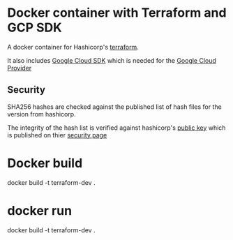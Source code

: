 # Docker container with Terraform and GCP SDK

A docker container for Hashicorp's [terraform](https://terraform.io).

It also includes [Google Cloud SDK](https://cloud.google.com/sdk/) which is needed for the [Google Cloud Provider](https://www.terraform.io/docs/providers/google/index.html)


## Security

SHA256 hashes are checked against the published list of hash files for the version from hashicorp.

The integrity of the hash list is verified against hashicorp's [public key](hashicorp.asc) which is published on thier [security page](https://www.hashicorp.com/security.html)

# Docker build 
docker build -t terraform-dev .

# docker run
docker build -t terraform-dev .
